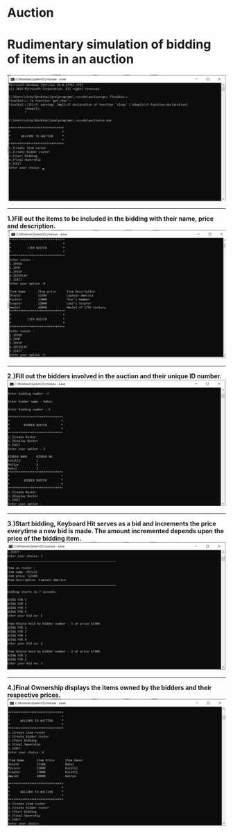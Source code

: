 # Auction
# Rudimentary simulation of bidding of items in an auction 
![alt text](https://github.com/Kshitijpawar/Auction/blob/master/Screenshot%20(72).png)  
***
**1.)Fill out the items to be included in the bidding with their name, price and description.**  
![alt text](https://github.com/Kshitijpawar/Auction/blob/master/Screenshot%20(73).png)    
***
**2.)Fill out the bidders involved in the auction and their unique ID number.**  
![alt text](https://github.com/Kshitijpawar/Auction/blob/master/Screenshot%20(74).png)   
***
**3.)Start bidding, Keyboard Hit serves as a bid and increments the price everytime a new bid is made. The amount incremented depends upon the price of the bidding item.**  
![alttext](https://github.com/Kshitijpawar/Auction/blob/master/Screenshot%20(78).png)  
***
**4.)Final Ownership displays the items owned by the bidders and their respective prices.**    
![alt text](https://github.com/Kshitijpawar/Auction/blob/master/Screenshot%20(93).png)  
